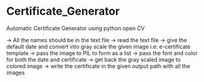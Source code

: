 # Certificate_Generator
Automatic Certificate Generator using python open CV

-> All the names should be in the text file 
-> read the text file 
-> give the default date and convert into gray scale the given image i.e: e-certificate template
-> pass the image to PIL to form as a list
-> pass the font and color for both the date and certificate
-> get back the gray scaled image to colored image
-> write the certificate in the given output path with all the images
